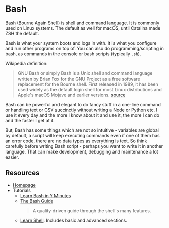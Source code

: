 # Bash

Bash (Bourne Again Shell) is shell and command language. It is commonly used on Linux systems. The default as well for macOS, until Catalina made ZSH the default.

Bash is what your system boots and logs in with. It is what you configure and run other programs on top of. You can also do programming/scripting in bash, as commands in the console or bash scripts (typically `.sh`).

Wikipedia definition:

> GNU Bash or simply Bash is a Unix shell and command language written by Brian Fox for the GNU Project as a free software replacement for the Bourne shell. First released in 1989, it has been used widely as the default login shell for most Linux distributions and Apple's macOS Mojave and earlier versions. [source](https://en.wikipedia.org/wiki/Bash_(Unix_shell))

Bash can be powerful and elegant to do fancy stuff in a one-line command or handling text or CSV succinctly without writing a Node or Python etc. I use it every day and the more I know about it and use it, the more I can do and the faster I get at it.

But, Bash has some things which are not so intuitive - variables are global by default, a script will keep executing commands even if one of them has an error code, there are no data types as everything is text. So think carefully before writing Bash script - perhaps you want to write it in another language. That can make development, debugging and maintenance a lot easier.

<!-- TODO how to run bash -->

## Resources

- [Homepage](https://www.gnu.org/software/bash/)
- Tutorials
    - [Learn Bash in Y Minutes](https://learnxinyminutes.com/docs/bash/)
    - [The Bash Guide](https://guide.bash.academy/)
        > A quality-driven guide through the shell's many features.
    - [Learn Shell](https://www.learnshell.org/). Includes basic and advanced sections.
